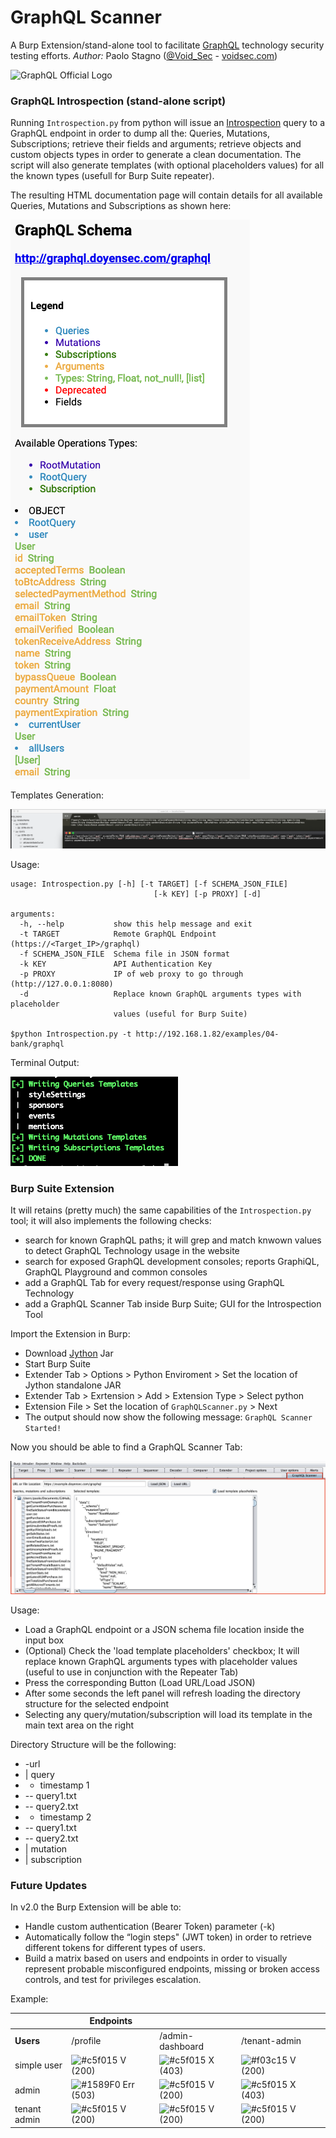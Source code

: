 # GraphQL Scanner
A Burp Extension/stand-alone tool to facilitate [GraphQL](https://graphql.org/) technology security testing efforts.
*Author:* Paolo Stagno ([@Void_Sec](https://twitter.com/Void_Sec) - [voidsec.com](https://voidsec.com)) 

![GraphQL Official Logo](Misc/graphqllogo.png)

### GraphQL Introspection (stand-alone script)

Running `Introspection.py` from python will issue an [Introspection](https://graphql.org/learn/introspection/) query to a GraphQL endpoint in order to dump all the: Queries, Mutations, Subscriptions; retrieve their fields and arguments; retrieve objects and custom objects types in order to generate a clean documentation.
The script will also generate templates (with optional placeholders values) for all the known types (usefull for Burp Suite repeater).

The resulting HTML documentation page will contain details for all available Queries, Mutations and Subscriptions as shown here:

![Preview](Misc/GraphQL_Introspection_Output.png)

Templates Generation:

![Preview](Misc/Introspection_Templates.png)

Usage:
```
usage: Introspection.py [-h] [-t TARGET] [-f SCHEMA_JSON_FILE]
                                [-k KEY] [-p PROXY] [-d]

arguments:
  -h, --help           show this help message and exit
  -t TARGET            Remote GraphQL Endpoint (https://<Target_IP>/graphql)
  -f SCHEMA_JSON_FILE  Schema file in JSON format
  -k KEY               API Authentication Key
  -p PROXY             IP of web proxy to go through (http://127.0.0.1:8080)
  -d                   Replace known GraphQL arguments types with placeholder
                       values (useful for Burp Suite)
  
$python Introspection.py -t http://192.168.1.82/examples/04-bank/graphql
```

Terminal Output:

![Preview](Misc/Terminal_Output.png)

### Burp Suite Extension

It will retains (pretty much) the same capabilities of the `Introspection.py` tool; it will also implements the following checks:
+ search for known GraphQL paths; it will grep and match knwown values to detect GraphQL Technology usage in the website
+ search for exposed GraphQL development consoles; reports GraphiQL, GraphQL Playground and common consoles
+ add a GraphQL Tab for every request/response using GraphQL Technology
+ add a GraphQL Scanner Tab inside Burp Suite; GUI for the Introspection Tool

Import the Extension in Burp:
+ Download [Jython](https://www.jython.org/downloads.html) Jar
+ Start Burp Suite
+ Extender Tab > Options > Python Enviroment > Set the location of Jython standalone JAR
+ Extender Tab > Exrtension > Add > Extension Type > Select python
+ Extension File > Set the location of `GraphQLScanner.py` > Next
+ The output should now show the following message: `GraphQL Scanner Started!`

Now you should be able to find a GraphQL Scanner Tab:

![Preview](Misc/GraphQLScanner.png)

Usage:

+ Load a GraphQL endpoint or a JSON schema file location inside the input box
+ (Optional) Check the 'load template placeholders' checkbox; It will replace known GraphQL arguments types with placeholder values (useful to use in conjunction with the Repeater Tab)
+ Press the corresponding Button (Load URL/Load JSON)
+ After some seconds the left panel will refresh loading the directory structure for the selected endpoint
+ Selecting any query/mutation/subscription will load its template in the main text area on the right

Directory Structure will be the following:
+ -url
+ | query
+	- timestamp 1
+	-- query1.txt
+	-- query2.txt
+	- timestamp 2
+	-- query1.txt
+	-- query2.txt
+ | mutation
+ | subscription

### Future Updates

In v2.0 the Burp Extension will be able to:
+ Handle custom authentication (Bearer Token) parameter (-k)
+ Automatically follow the “login steps" (JWT token) in order to retrieve different tokens for different types of users.
+ Build a matrix based on users and endpoints in order to visually represent probable misconfigured endpoints, missing or broken access controls, and test for privileges escalation.

Example:

|  | Endpoints | | | |
| ------------- | ------------- | ------------- | ------------- | ------------- |
|  __Users__| /profile | /admin-dashboard | /tenant-admin |
| simple user | ![#c5f015](https://placehold.it/15/c5f015/000000?text=+) V (200) | ![#c5f015](https://placehold.it/15/c5f015/000000?text=+) X (403) | ![#f03c15](https://placehold.it/15/f03c15/000000?text=+) V (200) |
| admin | ![#1589F0](https://placehold.it/15/1589F0/000000?text=+) Err (503) | ![#c5f015](https://placehold.it/15/c5f015/000000?text=+) V (200) | ![#c5f015](https://placehold.it/15/c5f015/000000?text=+) X (403) |
| tenant admin | ![#c5f015](https://placehold.it/15/c5f015/000000?text=+) V (200) | ![#c5f015](https://placehold.it/15/c5f015/000000?text=+) V (200) | ![#c5f015](https://placehold.it/15/c5f015/000000?text=+) V (200) |
